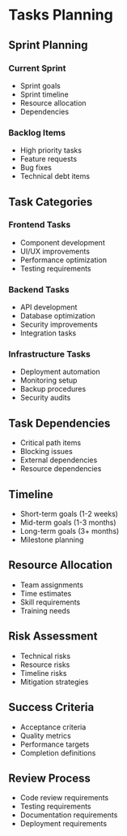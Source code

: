 # Tasks Planning

## Sprint Planning

### Current Sprint
- Sprint goals
- Sprint timeline
- Resource allocation
- Dependencies

### Backlog Items
- High priority tasks
- Feature requests
- Bug fixes
- Technical debt items

## Task Categories

### Frontend Tasks
- Component development
- UI/UX improvements
- Performance optimization
- Testing requirements

### Backend Tasks
- API development
- Database optimization
- Security improvements
- Integration tasks

### Infrastructure Tasks
- Deployment automation
- Monitoring setup
- Backup procedures
- Security audits

## Task Dependencies
- Critical path items
- Blocking issues
- External dependencies
- Resource dependencies

## Timeline
- Short-term goals (1-2 weeks)
- Mid-term goals (1-3 months)
- Long-term goals (3+ months)
- Milestone planning

## Resource Allocation
- Team assignments
- Time estimates
- Skill requirements
- Training needs

## Risk Assessment
- Technical risks
- Resource risks
- Timeline risks
- Mitigation strategies

## Success Criteria
- Acceptance criteria
- Quality metrics
- Performance targets
- Completion definitions

## Review Process
- Code review requirements
- Testing requirements
- Documentation requirements
- Deployment requirements 